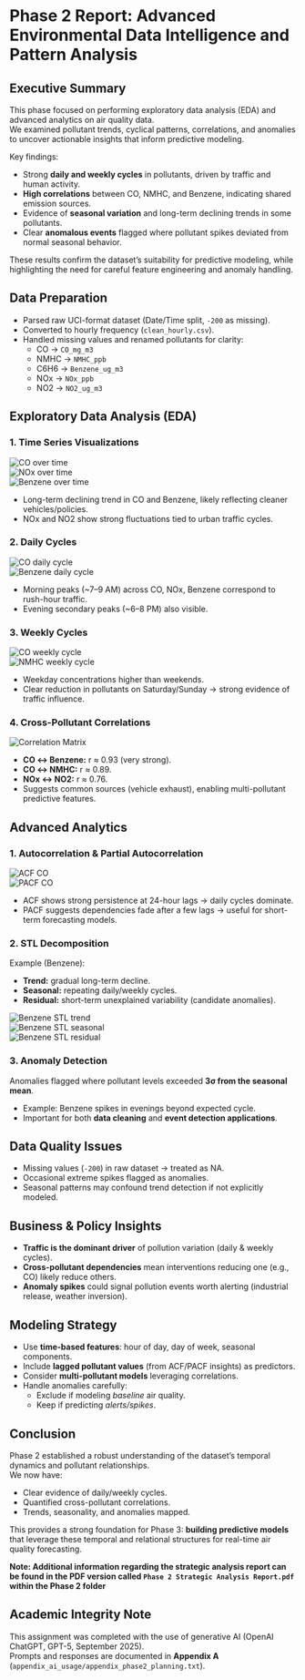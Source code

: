 # Phase 2 Report: Advanced Environmental Data Intelligence and Pattern Analysis

## Executive Summary
This phase focused on performing exploratory data analysis (EDA) and advanced analytics on air quality data.  
We examined pollutant trends, cyclical patterns, correlations, and anomalies to uncover actionable insights that inform predictive modeling.

Key findings:
- Strong **daily and weekly cycles** in pollutants, driven by traffic and human activity.  
- **High correlations** between CO, NMHC, and Benzene, indicating shared emission sources.  
- Evidence of **seasonal variation** and long-term declining trends in some pollutants.  
- Clear **anomalous events** flagged where pollutant spikes deviated from normal seasonal behavior.  

These results confirm the dataset’s suitability for predictive modeling, while highlighting the need for careful feature engineering and anomaly handling.


## Data Preparation
- Parsed raw UCI-format dataset (Date/Time split, `-200` as missing).  
- Converted to hourly frequency (`clean_hourly.csv`).  
- Handled missing values and renamed pollutants for clarity:  
  - CO → `CO_mg_m3`  
  - NMHC → `NMHC_ppb`  
  - C6H6 → `Benzene_ug_m3`  
  - NOx → `NOx_ppb`  
  - NO2 → `NO2_ug_m3`  


## Exploratory Data Analysis (EDA)

### 1. Time Series Visualizations
![CO over time](../outputs/figures/ts_CO_mg_m3.png)  
![NOx over time](../outputs/figures/ts_NOx_ppb.png)  
![Benzene over time](../outputs/figures/ts_Benzene_ug_m3.png)

- Long-term declining trend in CO and Benzene, likely reflecting cleaner vehicles/policies.  
- NOx and NO2 show strong fluctuations tied to urban traffic cycles.  

### 2. Daily Cycles
![CO daily cycle](../outputs/figures/daily_cycle_CO_mg_m3.png)  
![Benzene daily cycle](../outputs/figures/daily_cycle_Benzene_ug_m3.png)

- Morning peaks (~7–9 AM) across CO, NOx, Benzene correspond to rush-hour traffic.  
- Evening secondary peaks (~6–8 PM) also visible.  

### 3. Weekly Cycles
![CO weekly cycle](../outputs/figures/weekly_cycle_CO_mg_m3.png)  
![NMHC weekly cycle](../outputs/figures/weekly_cycle_NMHC_ppb.png)

- Weekday concentrations higher than weekends.  
- Clear reduction in pollutants on Saturday/Sunday → strong evidence of traffic influence.  

### 4. Cross-Pollutant Correlations
![Correlation Matrix](../outputs/figures/correlation_matrix.png)  

- **CO ↔ Benzene:** r ≈ 0.93 (very strong).  
- **CO ↔ NMHC:** r ≈ 0.89.  
- **NOx ↔ NO2:** r ≈ 0.76.  
- Suggests common sources (vehicle exhaust), enabling multi-pollutant predictive features.  


## Advanced Analytics

### 1. Autocorrelation & Partial Autocorrelation
![ACF CO](../outputs/figures/acf_CO_mg_m3.png)  
![PACF CO](../outputs/figures/pacf_CO_mg_m3.png)

- ACF shows strong persistence at 24-hour lags → daily cycles dominate.  
- PACF suggests dependencies fade after a few lags → useful for short-term forecasting models.  

### 2. STL Decomposition
Example (Benzene):  
- **Trend:** gradual long-term decline.  
- **Seasonal:** repeating daily/weekly cycles.  
- **Residual:** short-term unexplained variability (candidate anomalies).  

![Benzene STL trend](../outputs/figures/stl_trend_Benzene_ug_m3.png)  
![Benzene STL seasonal](../outputs/figures/stl_seasonal_Benzene_ug_m3.png)  
![Benzene STL residual](../outputs/figures/stl_resid_Benzene_ug_m3.png)

### 3. Anomaly Detection
Anomalies flagged where pollutant levels exceeded **3σ from the seasonal mean**.  
- Example: Benzene spikes in evenings beyond expected cycle.  
- Important for both **data cleaning** and **event detection applications**.  


## Data Quality Issues
- Missing values (`-200`) in raw dataset → treated as NA.  
- Occasional extreme spikes flagged as anomalies.  
- Seasonal patterns may confound trend detection if not explicitly modeled.  


## Business & Policy Insights
- **Traffic is the dominant driver** of pollution variation (daily & weekly cycles).  
- **Cross-pollutant dependencies** mean interventions reducing one (e.g., CO) likely reduce others.  
- **Anomaly spikes** could signal pollution events worth alerting (industrial release, weather inversion).  


## Modeling Strategy
- Use **time-based features**: hour of day, day of week, seasonal components.  
- Include **lagged pollutant values** (from ACF/PACF insights) as predictors.  
- Consider **multi-pollutant models** leveraging correlations.  
- Handle anomalies carefully:  
  - Exclude if modeling *baseline* air quality.  
  - Keep if predicting *alerts/spikes*.  


## Conclusion
Phase 2 established a robust understanding of the dataset’s temporal dynamics and pollutant relationships.  
We now have:  
- Clear evidence of daily/weekly cycles.  
- Quantified cross-pollutant correlations.  
- Trends, seasonality, and anomalies mapped.  

This provides a strong foundation for Phase 3: **building predictive models** that leverage these temporal and relational structures for real-time air quality forecasting.

**Note: Additional information regarding the strategic analysis report can be found in the PDF version called `Phase 2 Strategic Analysis Report.pdf` within the Phase 2 folder**

## Academic Integrity Note

This assignment was completed with the use of generative AI (OpenAI ChatGPT, GPT-5, September 2025).  
Prompts and responses are documented in **Appendix A** (`appendix_ai_usage/appendix_phase2_planning.txt`).